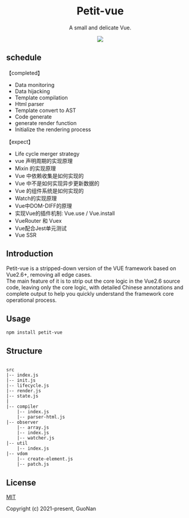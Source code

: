 <h1 align="center">
Petit-vue
</h1>
<p align="center">
A small and delicate Vue.
<p>
<p align="center">
  <a href="https://www.npmjs.com/package/petit-vue"><img src="https://img.shields.io/npm/v/petit-vue?color=729B1B&label="></a>
<p>

## schedule

【completed】

- Data monitoring
- Data hijacking
- Template compilation
- Html parser
- Template convert to AST
- Code generate
- generate render function
- Initialize the rendering process

【expect】

- Life cycle merger strategy
- vue 声明周期的实现原理
- Mixin 的实现原理
- Vue 中依赖收集是如何实现的
- Vue 中不是如何实现异步更新数据的
- Vue 的组件系统是如何实现的
- Watch的实现原理
- Vue中DOM-DIFF的原理
- 实现Vue的插件机制: Vue.use / Vue.install
- VueRouter 和 Vuex
- Vue配合Jest单元测试
- Vue SSR


## Introduction

Petit-vue is a stripped-down version of the VUE framework based on Vue2.6+, removing all edge cases.</br>
The main feature of it is to strip out the core logic in the Vue2.6 source code, leaving only the core logic, with detailed Chinese annotations and complete output to help you quickly understand the framework core operational process.

## Usage

```
npm install petit-vue
```

## Structure

```

src
|-- index.js
|-- init.js
|-- lifecycle.js
|-- render.js
|-- state.js
|
|-- compiler
    |-- index.js
    |-- parser-html.js
|-- observer
    |-- array.js
    |-- index.js
    |-- watcher.js
|-- util
    |-- index.js
|-- vdom
    |-- create-element.js
    |-- patch.js
```

## License

[MIT](https://opensource.org/licenses/MIT)

Copyright (c) 2021-present, GuoNan
